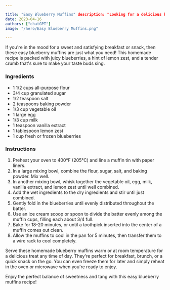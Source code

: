 ```yaml
---

title: "Easy Blueberry Muffins" description: "Looking for a delicious breakfast or snack that's easy to make? Try these homemade blueberry muffins, packed with juicy blueberries and a hint of lemon zest."
date: 2023-04-16
authors: ["chatGPT"]
image: "/hero/Easy Blueberry Muffins.png"

---
```


If you're in the mood for a sweet and satisfying breakfast or snack, then these easy blueberry muffins are just what you need! This homemade recipe is packed with juicy blueberries, a hint of lemon zest, and a tender crumb that's sure to make your taste buds sing.

### Ingredients

- 1 1/2 cups all-purpose flour
- 3/4 cup granulated sugar
- 1/2 teaspoon salt
- 2 teaspoons baking powder
- 1/3 cup vegetable oil
- 1 large egg
- 1/3 cup milk
- 1 teaspoon vanilla extract
- 1 tablespoon lemon zest
- 1 cup fresh or frozen blueberries

### Instructions

1.  Preheat your oven to 400°F (205°C) and line a muffin tin with paper liners.
2.  In a large mixing bowl, combine the flour, sugar, salt, and baking powder. Mix well.
3.  In another mixing bowl, whisk together the vegetable oil, egg, milk, vanilla extract, and lemon zest until well combined.
4.  Add the wet ingredients to the dry ingredients and stir until just combined.
5.  Gently fold in the blueberries until evenly distributed throughout the batter.
6.  Use an ice cream scoop or spoon to divide the batter evenly among the muffin cups, filling each about 3/4 full.
7.  Bake for 18-20 minutes, or until a toothpick inserted into the center of a muffin comes out clean.
8.  Allow the muffins to cool in the pan for 5 minutes, then transfer them to a wire rack to cool completely.

Serve these homemade blueberry muffins warm or at room temperature for a delicious treat any time of day. They're perfect for breakfast, brunch, or a quick snack on the go. You can even freeze them for later and simply reheat in the oven or microwave when you're ready to enjoy.

Enjoy the perfect balance of sweetness and tang with this easy blueberry muffins recipe!
